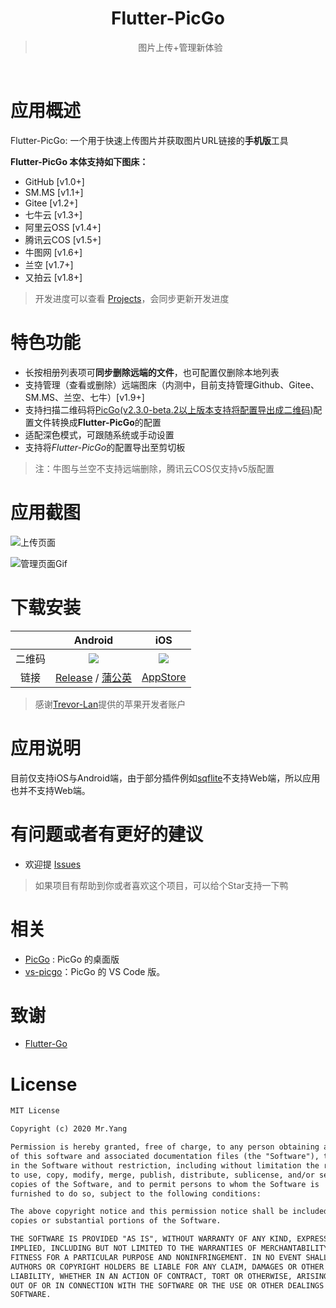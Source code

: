 <div align="center">
  <img src="https://raw.githubusercontent.com/hackycy/flutter-picgo/master/docs/design/squareLogo144.png" alt="">
  <h1>Flutter-PicGo</h1>
  <blockquote>图片上传+管理新体验 </blockquote>
  <img src="https://img.shields.io/github/license/hackycy/flutter-picgo" alt="">
  <img src="https://img.shields.io/github/workflow/status/hackycy/flutter-picgo/Build and Release apk" alt="">
  <img src="https://img.shields.io/github/repo-size/hackycy/flutter-picgo" alt="">
  <img src="https://img.shields.io/github/v/release/hackycy/flutter-picgo" alt="">
  <img src="https://img.shields.io/github/downloads/hackycy/flutter-picgo/total" alt="">
</div>

# 应用概述

Flutter-PicGo: 一个用于快速上传图片并获取图片URL链接的**手机版**工具

**Flutter-PicGo 本体支持如下图床：**

- GitHub [v1.0+]
- SM.MS [v1.1+]
- Gitee [v1.2+]
- 七牛云 [v1.3+]
- 阿里云OSS [v1.4+]
- 腾讯云COS [v1.5+]
- 牛图网 [v1.6+]
- 兰空 [v1.7+]
- 又拍云 [v1.8+]

> 开发进度可以查看 [Projects](https://github.com/PicGo/flutter-picgo/projects)，会同步更新开发进度

# 特色功能

- 长按相册列表项可**同步删除远端的文件**，也可配置仅删除本地列表
- 支持管理（查看或删除）远端图床（内测中，目前支持管理Github、Gitee、SM.MS、兰空、七牛）[v1.9+]
- 支持扫描二维码将[PicGo(v2.3.0-beta.2以上版本支持将配置导出成二维码)](https://github.com/Molunerfinn/PicGo/releases/tag/v2.3.0-beta.2)配置文件转换成**Flutter-PicGo**的配置
- 适配深色模式，可跟随系统或手动设置
- 支持将*Flutter-PicGo*的配置导出至剪切板

> 注：牛图与兰空不支持远端删除，腾讯云COS仅支持v5版配置

# 应用截图

![上传页面](https://github.static.si-yee.com/image_picker_82452E23-BE11-4712-BFBA-8E93038DB410-3851-00000340B21CCF62.png)

![管理页面Gif](https://github.static.si-yee.com/picgo/repo_use.gif)

# 下载安装

|        |                           Android                            |                             iOS                              |
| :----: | :----------------------------------------------------------: | :----------------------------------------------------------: |
| 二维码 |   ![](https://github.static.si-yee.com/picgo/android.png)    |   ![](https://github.static.si-yee.com/picgo/appstore.png)   |
|  链接  | [Release](https://github.com/hackycy/flutter-picgo/releases) / [蒲公英](https://www.pgyer.com/flutter-picgo) | [AppStore](https://apps.apple.com/cn/app/flutter-picgo/id1519714305) |

> 感谢[Trevor-Lan](https://github.com/Trevor-Lan)提供的苹果开发者账户

# 应用说明

目前仅支持iOS与Android端，由于部分插件例如[sqflite](https://pub.dev/packages/sqflite)不支持Web端，所以应用也并不支持Web端。

# 有问题或者有更好的建议

- 欢迎提 [Issues](https://github.com/PicGo/flutter-picgo/issues)

> 如果项目有帮助到你或者喜欢这个项目，可以给个Star支持一下鸭

# 相关

- [PicGo](https://github.com/Molunerfinn/PicGo) : PicGo 的桌面版
- [vs-picgo](https://github.com/PicGo/vs-picgo)：PicGo 的 VS Code 版。

# 致谢

- [Flutter-Go](https://github.com/alibaba/flutter-go)

# License

``` txt
MIT License

Copyright (c) 2020 Mr.Yang

Permission is hereby granted, free of charge, to any person obtaining a copy
of this software and associated documentation files (the "Software"), to deal
in the Software without restriction, including without limitation the rights
to use, copy, modify, merge, publish, distribute, sublicense, and/or sell
copies of the Software, and to permit persons to whom the Software is
furnished to do so, subject to the following conditions:

The above copyright notice and this permission notice shall be included in all
copies or substantial portions of the Software.

THE SOFTWARE IS PROVIDED "AS IS", WITHOUT WARRANTY OF ANY KIND, EXPRESS OR
IMPLIED, INCLUDING BUT NOT LIMITED TO THE WARRANTIES OF MERCHANTABILITY,
FITNESS FOR A PARTICULAR PURPOSE AND NONINFRINGEMENT. IN NO EVENT SHALL THE
AUTHORS OR COPYRIGHT HOLDERS BE LIABLE FOR ANY CLAIM, DAMAGES OR OTHER
LIABILITY, WHETHER IN AN ACTION OF CONTRACT, TORT OR OTHERWISE, ARISING FROM,
OUT OF OR IN CONNECTION WITH THE SOFTWARE OR THE USE OR OTHER DEALINGS IN THE
SOFTWARE.
```

